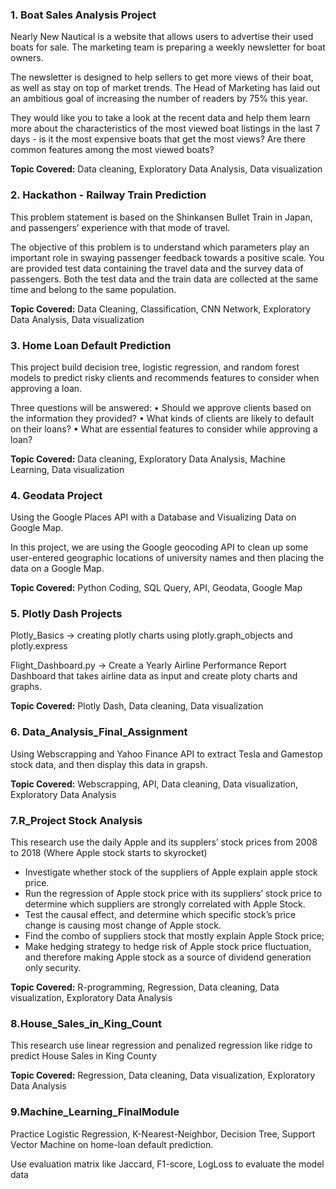 ### **1. Boat Sales Analysis Project**
Nearly New Nautical is a website that allows users to advertise their used boats for sale. The marketing team is preparing a weekly newsletter for boat owners.

The newsletter is designed to help sellers to get more views of their boat, as well as stay on top of market trends. The Head of Marketing has laid out an ambitious goal
of increasing the number of readers by 75% this year. 

They would like you to take a look at the recent data and help them learn more about the characteristics of the most viewed boat listings in the last 7 days - is it the
most expensive boats that get the most views? Are there common features among the most viewed boats?

**Topic Covered:** Data cleaning, Exploratory Data Analysis, Data visualization


### **2. Hackathon - Railway Train Prediction**
This problem statement is based on the Shinkansen Bullet Train in Japan, and passengers’ experience with that mode of travel.

The objective of this problem is to understand which parameters play an important role in swaying passenger feedback towards a positive scale. 
You are provided test data containing the travel data and the survey data of passengers. 
Both the test data and the train data are collected at the same time and belong to the same population.

**Topic Covered:** Data Cleaning, Classification, CNN Network, Exploratory Data Analysis, Data visualization


### **3. Home Loan Default Prediction**
This project build decision tree, logistic regression, and random forest models to predict risky clients and recommends features to consider when approving a loan.

Three questions will be answered:
• Should we approve clients based on the information they provided?
• What kinds of clients are likely to default on their loans?
• What are essential features to consider while approving a loan?

**Topic Covered:** Data cleaning, Exploratory Data Analysis, Machine Learning, Data visualization


### **4. Geodata Project**
Using the Google Places API with a Database and Visualizing Data on Google Map.

In this project, we are using the Google geocoding API to clean up some user-entered geographic
locations of university names and then placing the data on a Google Map.

**Topic Covered:** Python Coding, SQL Query, API, Geodata, Google Map


### **5. Plotly Dash Projects**
Plotly_Basics -> creating plotly charts using plotly.graph_objects and plotly.express

Flight_Dashboard.py -> Create a Yearly Airline Performance Report Dashboard that takes airline data as input and create ploty charts and graphs.

**Topic Covered:** Plotly Dash, Data cleaning, Data visualization


### **6. Data_Analysis_Final_Assignment**
Using Webscrapping and Yahoo Finance API to extract Tesla and Gamestop stock data, and then display this data in grapsh.

**Topic Covered:** Webscrapping, API, Data cleaning, Data visualization, Exploratory Data Analysis


### **7.R_Project Stock Analysis**
This research use the daily Apple and its supplers’ stock prices from 2008 to 2018 (Where Apple stock starts to skyrocket)
- Investigate whether stock of the suppliers of Apple explain apple stock price.
- Run the regression of Apple stock price with its suppliers’ stock price to determine which suppliers are strongly correlated with Apple Stock. 
- Test the causal effect, and determine which specific stock’s price change is causing most change of Apple stock.
- Find the combo of suppliers stock that mostly explain Apple Stock price; 
- Make hedging strategy to hedge risk of Apple stock price fluctuation, and therefore making Apple stock as a source of dividend generation only security.

**Topic Covered:** R-programming, Regression, Data cleaning, Data visualization, Exploratory Data Analysis


### **8.House_Sales_in_King_Count**
This research use linear regression and penalized regression like ridge to predict House Sales in King County

**Topic Covered:** Regression, Data cleaning, Data visualization, Exploratory Data Analysis


### **9.Machine_Learning_FinalModule**
Practice Logistic Regression, K-Nearest-Neighbor, Decision Tree, Support Vector Machine on home-loan default prediction.

Use evaluation matrix like Jaccard, F1-score, LogLoss to evaluate the model data



